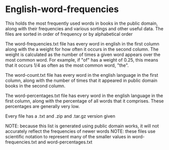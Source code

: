 # English-word-frequencies
This holds the most frequently used words in books in the public domain, along with their frequencies and various sortings and other useful data. The files are sorted in order of frequency or by alphabetical order

The word-frequencies.txt file has every word in english in the first column along with the a weight for how often it occurs in the second column. 
The weight is calculated as the number of times a given word appears over the most common word. 
For example, if "of" has a weight of 0.25, this means that it occurs 1/4 as often as the most common word, "the".

The word-count.txt file has every word in the english language in the first column, along with the number of times that it appeared in public domain books in the second column.

The word-percentages.txt file has every word in the english language in the first column, along with the percentage of all words that it comprises. These percentages are generally very low.






Every file has a .txt and .zip and .tar.gz version given

NOTE: because this list is generated using public domain works, it will not accurately reflect the frequencies of newer words
NOTE: these files use scientific notation to represent many of the smaller values in word-frequencies.txt and word-percentages.txt
